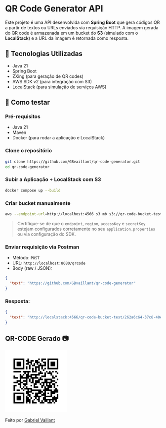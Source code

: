 # QR Code Generator API

Este projeto é uma API desenvolvida com **Spring Boot** que gera códigos QR a partir de textos ou URLs enviados via requisição HTTP. A imagem gerada do QR code é armazenada em um bucket do **S3** (simulado com o **LocalStack**) e a URL da imagem é retornada como resposta.

## 🚀 Tecnologias Utilizadas

* Java 21
* Spring Boot
* ZXing (para geração de QR codes)
* AWS SDK v2 (para integração com S3)
* LocalStack (para simulação de serviços AWS)

## 🧪 Como testar

### Pré-requisitos

* Java 21
* Maven
* Docker (para rodar a aplicação e LocalStack)

### Clone o repositório

```bash
git clone https://github.com/GBvaillant/qr-code-generator.git
cd qr-code-generator

```

### Subir a Aplicação + LocalStack com S3

```bash
docker compose up --build
```

### Criar bucket manualmente

```bash
aws --endpoint-url=http://localhost:4566 s3 mb s3://qr-code-bucket-test
```

> Certifique-se de que o `endpoint`, `region`, `accessKey` e `secretKey` estejam configurados corretamente no seu `application.properties` ou via configuração do SDK.

### Enviar requisição via Postman

* Método: `POST`
* URL: `http://localhost:8080/qrcode`
* Body (raw / JSON):

```json
{
  "text": "https://github.com/GBvaillant/qr-code-generator"
}
```

### Resposta:

```json
{
  "text": "http://localstack:4566/qr-code-bucket-test/262a6c64-37c8-40eb-828d-888fe9aa46d8"
}
```

## QR-CODE Gerado 📷
![QR Code Example](./assets/qr-code-image.png)


Feito por [Gabriel Vaillant](https://www.linkedin.com/in/gb-vaillant/)
